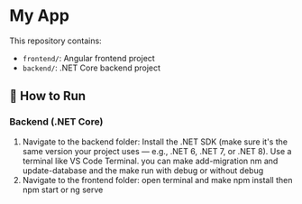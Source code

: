 # My App

This repository contains:

- `frontend/`: Angular frontend project
- `backend/`: .NET Core backend project

## 🔧 How to Run

### Backend (.NET Core)

1. Navigate to the backend folder:
  Install the .NET SDK (make sure it's the same version your project uses — e.g., .NET 6, .NET 7, or .NET 8).
  Use a terminal like VS Code Terminal. you can make add-migration nm and update-database
  and the make run with debug or without debug
2. Navigate to the frontend folder:
   open terminal and make npm install then npm start or ng serve

